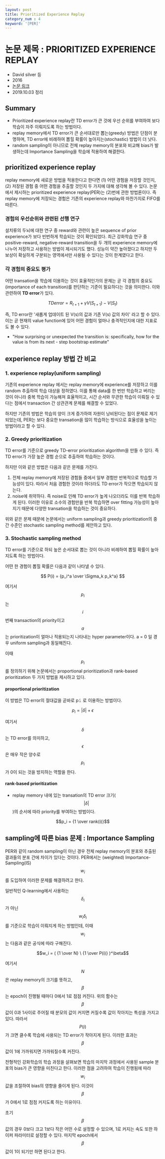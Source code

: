 ```yaml
---
layout: post
title: Prioritized Experience Replay
category_num : 4
keyword: '[PER]'
---
```


# 논문 제목 : PRIORITIZED EXPERIENCE REPLAY

- David silver 등
- 2016
- [논문 링크](<https://arxiv.org/abs/1511.05952>)
- 2019.10.03 정리

## Summary

- Prioritized experience replay란 TD error가 큰 것에 우선 순위를 부여하여 보다 학습이 자주 이뤄지도록 하는 방법이다.
- replay memory에서 TD error가 큰 순서대로만 뽑는(greedy) 방법은 단점이 분명하며, TD error에 비례하여 뽑힐 확률이 높아지는(stochastic) 방법이 더 낫다.
- random sampling이 아니므로 전체 replay memory의 분포와 비교해 bias가 발생하는데 Importance Sampling을 학습에 적용하여 해결한다.

## prioritized experience replay

replay memory에 새로운 방법을 적용한다고 한다면 (1) 어떤 경험을 저장할 것인지, (2) 저장된 경험 중 어떤 경험을 추출할 것인지 두 가지에 대해 생각해 볼 수 있다. 논문에서 제시하는 prioritized experience replay(PER)는 (2)번에 관한 방법론이다. 즉 replay memory에 저장되는 경험은 기존의 experience replay와 마찬가지로 FIFO를 따른다.

### 경험의 우선순위와 관련된 선행 연구

설치류의 두뇌에 대한 연구 중 reward와 관련이 높은 sequence of prior experience가 보다 빈번하게 학습되는 것이 확인되었다. 최근 강화학습 연구 중 positive-reward, negative-reward transition을 두 개의 experience memory에 나누어 저장하고 사용하는 방법이 제시되기도 했다. 성능이 약간 높아졌다고 하지만 두 보상이 확실하게 구분되는 영역에서만 사용될 수 있다는 것이 한계였다고 한다.

### 각 경험의 중요도 평가

어떤 transation을 학습에 이용하는 것이 효율적인가의 문제는 곧 각 경험의 중요도(importance of each transition)를 판단하는 기준이 필요하다는 것을 의미한다. 이와 관련하여 **TD error**가 있다.

$$TD error = R_{t+1} + \gamma V(S_{t+1}) - V(S_t)$$

즉, TD error란 '새롭게 업데이트 된 V(s)의 값과 기존 V(s) 값의 차이' 라고 할 수 있다. 이는 곧 현재의 value function에 있어 어떤 경험이 얼마나 충격적인지에 대한 지표로도 볼 수 있다.

- "How surprising or unexpected the transition is: specifically, how for the value is from its next - step bootstrap estimate"

## experience replay 방법 간 비교

### 1. experience replay(uniform sampling)

기존의 experience replay 에서는 replay memory에 experience를 저장하고 이를 random 추출하여 학습 대상을 정하였다. 이를 통해 data를 한 번만 학습하고 버리는 것이 아니라 중복 학습이 가능해져 효율적이고, 시간 순서와 무관한 학습이 이뤄질 수 있다는 점에서 transaction 간 상관관계 문제를 해결할 수 있었다.

하지만 기존의 방법은 학습의 양이 크게 증가하여 자원이 낭비된다는 점이 문제로 제기되었는데, PER는 보다 중요한 transation을 많이 학습하는 방식으로 효율성을 높이는 방법이라고 할 수 있다.

### 2. Greedy prioritization

TD error를 기준으로 greedy TD-error prioritization algorithm을 만들 수 있다. 즉 TD error가 가장 높은 경험 순으로 추출하여 학습하는 것이다.

하지만 이와 같은 방법은 다음과 같은 문제를 가진다.

1. 전체 replay memory에 저장된 경험들 중에서 일부 경험만 반복적으로 학습할 가능성이 있다. 따라서 처음 경험한 것이라 하더라도 TD error가 작으면 학습되지 않는다.
2. noise에 취약하다. 즉 noise로 인해 TD error가 높게 나오더라도 이를 반복 학습하게 된다. 이러한 이유로 소수의 경험만을 반복 학습하면 over fitting 가능성이 높아지기 때문에 다양한 transation을 학습하는 것이 중요하다.

위와 같은 문제 때문에 논문에서는 uniform sampling과 greedy prioritization의 중간 수준인 stochastic sampling method를 제안하고 있다.

### 3. Stochastic sampling method

TD error를 기준으로 하되 높은 순서대로 뽑는 것이 아니라 비례하여 뽑힐 확률이 높아지도록 하는 방법이다.

어떤 한 경험이 뽑힐 확률은 다음과 같이 나타낼 수 있다.

$$
P(i) = {p_i^a \over \Sigma_k p_k^a}
$$

여기서 $$p_i$$ 는 $$i$$ 번째 transaction의 priority이고 $$a$$는 prioritization이 얼마나 적용되는지 나타내는 hyper parameter이다. a = 0 일 경우 uniform sampling과 동일해진다.

이때 $$p_i$$를 정의하기 위해 논문에서는 proportional prioritization과 rank-based prioritization 두 가지 방법을 제시하고 있다.

#### proportional prioritization

이 방법은 TD error의 절대값을 곧바로 p𝚒 로 이용하는 방법이다.

$$p_i = |\delta | + \epsilon$$

여기서 $$\delta$$는 TD error를 의미하고, $$\epsilon$$은 매우 작은 양수로 $$p_i$$가 0이 되는 것을 방지하는 역할을 한다.

#### rank-based prioritization

- replay memory 내에 있는 transation의 TD error 크기( $$ \lvert \delta \lvert $$ )의 순서에 따라 priority를 부여하는 방법이다.

$$p_i = {1 \over rank(i)}$$

## sampling에 따른 bias 문제 : Importance Sampling

PER와 같이 random sampling이 아닌 경우 전체 replay memory의 분포와 추출된 결과들의 분포 간에 차이가 있다는 것이다. PER에서는 (weighted) Importance-Sampling(IS) $$w_i$$를 도입하여 이러한 문제를 해결하려고 한다.

일반적인 Q-learning에서 사용하는 $$\delta_i$$가 아닌 $$w_i \delta_i$$를 기준으로 학습이 이뤄지게 하는 방법인데, 이때 $$w_i$$는 다음과 같은 공식에 따라 구해진다.

$$w_i = ( {1 \over N} \ {1 \over P(i)} )^\beta$$

여기서 $$N$$은 replay memory의 크기를 뜻하고, $$\beta$$는 epoch이 진행될 때마다 0에서 1로 점점 커진다. 위의 함수는 $$\beta$$ 값이 0과 1사이로 주어질 때 분모의 값이 커지면 커질수록 값이 작아지는 특성을 가지고 있다. 따라서 $$P(i)$$가 크면 클수록 학습에 사용되는 TD error가 작아지게 된다. 이러한 효과는 $$\beta$$ 값이 1에 가까워지면 가까워질수록 커진다.

전형적인 강화학습의 학습 과정을 살펴보면 학습의 마지막 과정에서 사용된 sample 분포의 bias가 큰 영향을 미친다고 한다. 이러한 점을 고려하여 학습이 진행됨에 따라 $$w_i$$ 값을 조절하여 bias의 영향을 줄이게 된다. 이것이 $$\beta$$가 0에서 1로 점점 커지도록 하는 이유이다. 

초기 $$\beta$$ 값의 경우 0보다 크고 1보다 작은 어떤 수로 설정할 수 있으며, 1로 커지는 속도 또한 하이퍼 파라미터로 설정할 수 있다. 마지막 epoch에서 $$\beta$$값이 1이 되기만 하면 된다고 한다.
